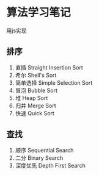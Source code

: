 # 算法学习笔记

用js实现

## 排序

1. 直插 Straight Insertion Sort
2. 希尔 Shell's Sort
3. 简单选择 Simple Selection Sort
4. 冒泡 Bubble Sort
5. 堆 Heap Sort
6. 归并 Merge Sort
7. 快速 Quick Sort

## 查找

1. 顺序 Sequential Search
2. 二分 Binary Search
3. 深度优先 Depth First Search